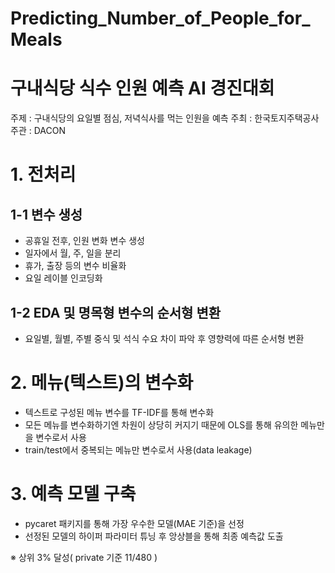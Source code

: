 # Predicting_Number_of_People_for_Meals

구내식당 식수 인원 예측 AI 경진대회
=============
주제 : 구내식당의 요일별 점심, 저녁식사를 먹는 인원을 예측
주최 : 한국토지주택공사
주관 : DACON


# 1. 전처리
## 1-1 변수 생성
- 공휴일 전후, 인원 변화 변수 생성
- 일자에서 월, 주, 일을 분리
- 휴가, 출장 등의 변수 비율화
- 요일 레이블 인코딩화     
      
## 1-2 EDA 및 명목형 변수의 순서형 변환
- 요일별, 월별, 주별 중식 및 석식 수요 차이 파악 후 영향력에 따른 순서형 변환     
     
# 2. 메뉴(텍스트)의 변수화
- 텍스트로 구성된 메뉴 변수를 TF-IDF를 통해 변수화
- 모든 메뉴를 변수화하기엔 차원이 상당히 커지기 때문에 OLS를 통해 유의한 메뉴만을 변수로서 사용
- train/test에서 중복되는 메뉴만 변수로서 사용(data leakage)     
      
# 3. 예측 모델 구축
- pycaret 패키지를 통해 가장 우수한 모델(MAE 기준)을 선정
- 선정된 모델의 하이퍼 파라미터 튜닝 후 앙상블을 통해 최종 예측값 도출     
      

※ 상위 3% 달성( private 기준 11/480 )
